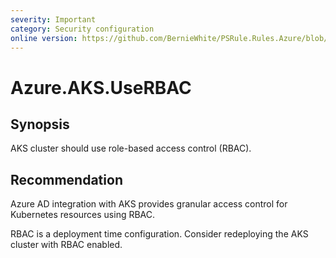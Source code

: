 ```yaml
---
severity: Important
category: Security configuration
online version: https://github.com/BernieWhite/PSRule.Rules.Azure/blob/master/docs/rules/en-US/Azure.AKS.UseRBAC.md
---
```


# Azure.AKS.UseRBAC

## Synopsis

AKS cluster should use role-based access control (RBAC).

## Recommendation

Azure AD integration with AKS provides granular access control for Kubernetes resources using RBAC.

RBAC is a deployment time configuration. Consider redeploying the AKS cluster with RBAC enabled.
